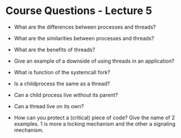 # Course Questions - Lecture 5

- What are the differences between processes and threads?
>
- What are the similarities between processes and threads?
>
- What are the benefits of threads?
>
- Give an example of a downside of using threads in an application?
>
- What is function of the systemcall fork?
>
- Is a childprocess the same as a thread?
>
- Can a child process live without its parent?
>
- Can a thread live on its own?
>
- How can you protect a (critical) piece of code? Give the name of 2 examples. 1 is more a locking mechanism and the other a signaling mechanism.
>
